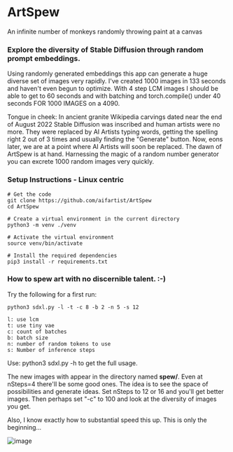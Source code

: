 # ArtSpew
An infinite number of monkeys randomly throwing paint at a canvas

### Explore the diversity of Stable Diffusion through random prompt embeddings.
Using randomly generated embeddings this app can generate a huge diverse set of images very rapidly.  I've created 1000 images in 133 seconds and haven't even begun to optimize.  With 4 step LCM images I should be able to get to 60 seconds and with batching and torch.compile() under 40 seconds FOR 1000 IMAGES on a 4090.

Tongue in cheek:
In ancient granite Wikipedia carvings dated near the end of August 2022 Stable Diffusion was inscribed and human artists were no more. They were replaced by AI Artists typing words, getting the spelling right 2 out of 3 times and usually finding the "Generate" button.  Now, eons later, we are at a point where AI Artists will soon be replaced.  The dawn of ArtSpew is at hand.  Harnessing the magic of a random number generator you can excrete 1000 random images very quickly.

### Setup Instructions - Linux centric
```
# Get the code
git clone https://github.com/aifartist/ArtSpew
cd ArtSpew

# Create a virtual environment in the current directory
python3 -m venv ./venv

# Activate the virtual environment
source venv/bin/activate

# Install the required dependencies
pip3 install -r requirements.txt
```
### How to spew art with no discernible talent.  :-)
Try the following for a first run:
```
python3 sdxl.py -l -t -c 8 -b 2 -n 5 -s 12

l: use lcm
t: use tiny vae
c: count of batches
b: batch size
n: number of random tokens to use
s: Number of inference steps
```

Use:  python3 sdxl.py -h
to get the full usage.

The new images with appear in the directory named **spew/**.  Even at nSteps=4 there'll be some good ones.  The idea is to see the space of possibilities and generate ideas.  Set nSteps to 12 or 16 and you'll get better images.  Then perhaps set "-c" to 100 and look at the diversity of images you get.

Also, I know exactly how to substantial speed this up.  This is only the beginning...

![image](https://github.com/aifartist/ArtSpew/assets/116415616/f80a5cd9-994f-4134-8e05-f735116bce53)

